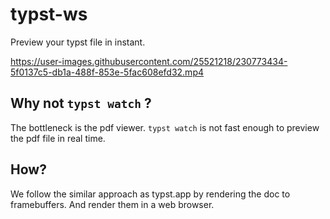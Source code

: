 # typst-ws

Preview your typst file in instant.


https://user-images.githubusercontent.com/25521218/230773434-5f0137c5-db1a-488f-853e-5fac608efd32.mp4


## Why not `typst watch` ?

The bottleneck is the pdf viewer. `typst watch` is not fast enough to preview the pdf file in real time.

## How?

We follow the similar approach as typst.app by rendering the doc to framebuffers. And render them in a web browser.
